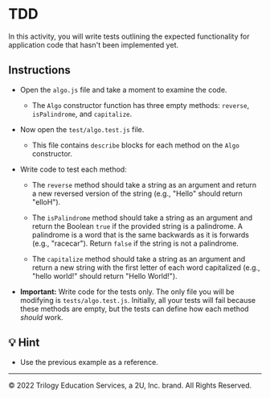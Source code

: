 # TDD

In this activity, you will write tests outlining the expected functionality for application code that hasn't been implemented yet.

## Instructions

* Open the `algo.js` file and take a moment to examine the code.
  
  * The `Algo` constructor function has three empty methods: `reverse`, `isPalindrome`, and `capitalize`.

* Now open the `test/algo.test.js` file.

  * This file contains `describe` blocks for each method on the `Algo` constructor.

* Write code to test each method:

  * The `reverse` method should take a string as an argument and return a new reversed version of the string (e.g., "Hello" should return "elloH").

  * The `isPalindrome` method should take a string as an argument and return the Boolean `true` if the provided string is a palindrome. A palindrome is a word that is the same backwards as it is forwards (e.g., "racecar"). Return `false` if the string is not a palindrome.

  * The `capitalize` method should take a string as an argument and return a new string with the first letter of each word capitalized (e.g., "hello world!" should return "Hello World!").

* **Important:** Write code for the tests only. The only file you will be modifying is `tests/algo.test.js`. Initially, all your tests will fail because these methods are empty, but the tests can define how each method _should_ work.

## 💡 Hint

* Use the previous example as a reference.

---

© 2022 Trilogy Education Services, a 2U, Inc. brand. All Rights Reserved.
